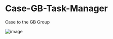 # Case-GB-Task-Manager
Case to the GB Group

![image](https://github.com/BrunoLCReis/Case-GB-Task-Manager/assets/39356747/d282b140-fd01-4eea-8c84-4d0c25d52cff)


